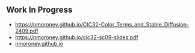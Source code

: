 
## Work In Progress

* https://nmoroney.github.io/CIC32-Color_Terms_and_Stable_Diffusion-2409.pdf
* https://nmoroney.github.io/cic32-sc09-slides.pdf
* [nmoroney.github.io](https://nmoroney.github.io)
